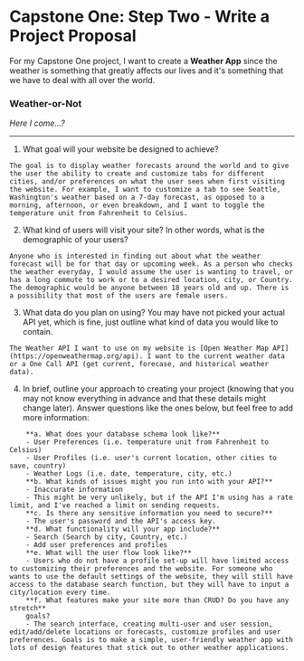 # Capstone One: Step Two - Write a Project Proposal
For my Capstone One project, I want to create a **Weather App** since the weather is something that greatly affects our lives and it's something that we have to deal with all over the world.

### Weather-or-Not
*Here I come...?*

***

1. What goal will your website be designed to achieve?

`The goal is to display weather forecasts around the world and to give the user the ability to create and customize tabs for different cities, and/or preferences on what the user sees when first visiting the website. For example, I want to customize a tab to see Seattle, Washington's weather based on a 7-day forecast, as opposed to a morning, afternoon, or even breakdown, and I want to toggle the temperature unit from Fahrenheit to Celsius.`


2. What kind of users will visit your site? In other words, what is the demographic of your users?

`Anyone who is interested in finding out about what the weather forecast will be for that day or upcoming week. As a person who checks the weather everyday, I would assume the user is wanting to travel, or has a long commute to work or to a desired location, city, or Country. The demographic would be anyone between 18 years old and up. There is a possibility that most of the users are female users.`

3. What data do you plan on using? You may have not picked your actual API yet, which is fine, just outline what kind of data you would like to contain.

`The Weather API I want to use on my website is [Open Weather Map API] (https://openweathermap.org/api). I want to the current weather data or a One Call API (get current, forecase, and historical weather data).`

4. In brief, outline your approach to creating your project (knowing that you may not
know everything in advance and that these details might change later). Answer
questions like the ones below, but feel free to add more information:
```
    **a. What does your database schema look like?**
    - User Preferences (i.e. temperature unit from Fahrenheit to Celsius)
    - User Profiles (i.e. user's current location, other cities to save, country)
    - Weather Logs (i.e. date, temperature, city, etc.)
    **b. What kinds of issues might you run into with your API?**
    - Inaccurate information
    - This might be very unlikely, but if the API I'm using has a rate limit, and I've reached a limit on sending requests.
    **c. Is there any sensitive information you need to secure?**
    - The user's password and the API's access key.
    **d. What functionality will your app include?**
    - Search (Search by city, Country, etc.)
    - Add user preferences and profiles
    **e. What will the user flow look like?**
    - Users who do not have a profile set-up will have limited access to customizing their preferences and the website. For someone who wants to use the default settings of the website, they will still have access to the database search function, but they will have to input a city/location every time.
    **f. What features make your site more than CRUD? Do you have any stretch**
    goals?
    - The search interface, creating multi-user and user session, edit/add/delete locations or forecasts, customize profiles and user preferences. Goals is to make a simple, user-friendly weather app with lots of design features that stick out to other weather applications.
```